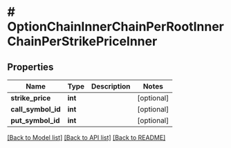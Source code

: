 # # OptionChainInnerChainPerRootInnerChainPerStrikePriceInner

## Properties

Name | Type | Description | Notes
------------ | ------------- | ------------- | -------------
**strike_price** | **int** |  | [optional]
**call_symbol_id** | **int** |  | [optional]
**put_symbol_id** | **int** |  | [optional]

[[Back to Model list]](../../README.md#models) [[Back to API list]](../../README.md#endpoints) [[Back to README]](../../README.md)
